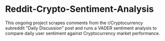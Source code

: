 # Reddit-Crypto-Sentiment-Analysis

This ongoing project scrapes comments from the r/Cryptocurrency subreddit "Daily Discussion" post and runs a VADER sentiment analysis to compare daily user sentiment against Cryptocurrency market performance. 
